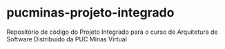 # pucminas-projeto-integrado
Repositório de código do Projeto Integrado para o curso de Arquitetura de Software Distribuído da PUC Minas Virtual
